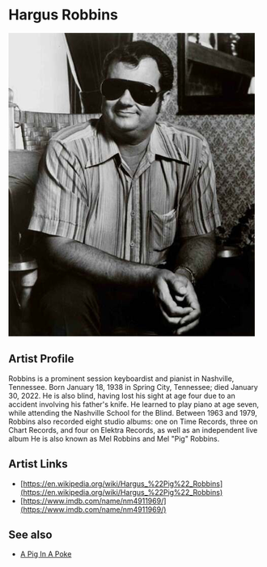 # Hargus Robbins

![](../../assets/artists/Hargus_Robbins.png)

## Artist Profile

Robbins is a prominent session keyboardist and pianist in Nashville, Tennessee. Born January 18, 1938 in Spring City, Tennessee; died January 30, 2022. 
He is also blind, having lost his sight at age four due to an accident involving his father's knife. He learned to play piano at age seven, while attending the Nashville School for the Blind.
Between 1963 and 1979, Robbins also recorded eight studio albums: one on Time Records, three on Chart Records, and four on Elektra Records, as well as an independent live album
He is also known as Mel Robbins and Mel "Pig" Robbins.

## Artist Links

- [https://en.wikipedia.org/wiki/Hargus_%22Pig%22_Robbins](https://en.wikipedia.org/wiki/Hargus_%22Pig%22_Robbins)
- [https://www.imdb.com/name/nm4911969/](https://www.imdb.com/name/nm4911969/)


## See also

- [A Pig In A Poke](A_Pig_In_A_Poke.md)
